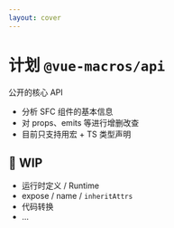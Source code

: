 ```yaml
---
layout: cover
---
```


# 计划 `@vue-macros/api`

公开的核心 API

- 分析 SFC 组件的基本信息
- 对 props、emits 等进行增删改查
- 目前只支持用宏 + TS 类型声明

## 🚧 WIP

- 运行时定义 / Runtime
- expose / name / `inheritAttrs`
- 代码转换
- ...

<!-- 
目前也有在计划，完善 Vue Macros 的公开的核心 API

- 它可以对 SFC 进行分析，分析后 props, emits 等进行增删改查等操作
- 也就是说 api 集成了对宏和 TS 的分析和代码生成

- betterDefine 其实只是基于它的一个副产物，基本上没几行代码，核心都在 api 中

- 目前的话，只支持用宏 + TS 类型声明的定义方式，还不支持分析运行时的定义，也就是开发者直接用 Object 或 Array 来声明 props 和 emits。
- 后续也会支持更多的宏，比如说 expose，其他的 name 和 inherit attributes 等属性的分析。也会支持对其他代码的转换
-->
